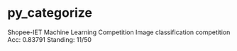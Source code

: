 # py_categorize

Shopee-IET Machine Learning Competition
Image classification competition
Acc: 0.83791
Standing: 11/50
